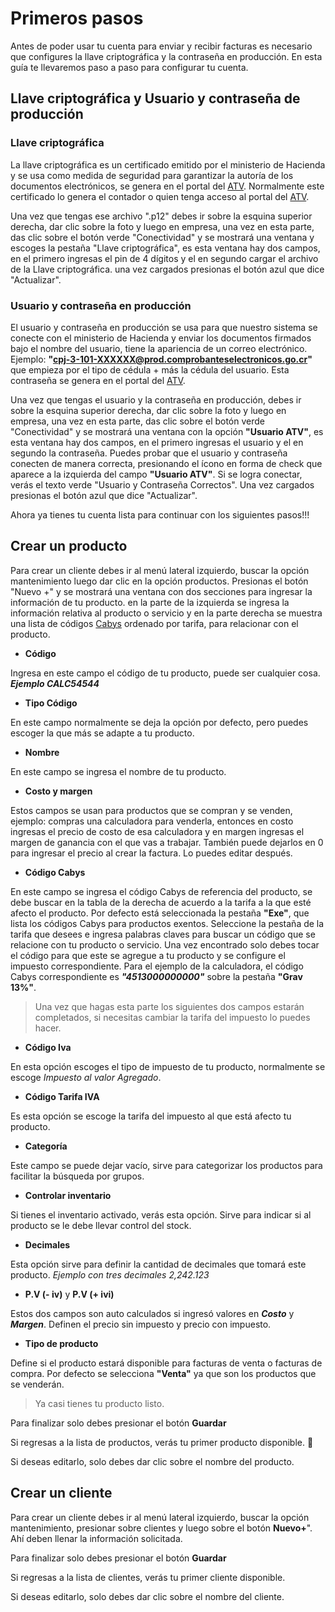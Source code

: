 # Primeros pasos

Antes de poder usar tu cuenta para enviar y recibir facturas es necesario que configures la llave criptográfica y la contraseña en producción. En esta guía te llevaremos paso a paso para configurar tu cuenta.

## Llave criptográfica y Usuario y contraseña de producción

### Llave criptográfica

La llave criptográfica es un certificado emitido por el ministerio de Hacienda y se usa como medida de seguridad para garantizar la autoría de los documentos electrónicos, se genera en el portal del [ATV](https://atv.hacienda.go.cr/ATV/Login.aspx). Normalmente este certificado lo genera el contador o quien tenga acceso al portal del [ATV](https://atv.hacienda.go.cr/ATV/Login.aspx).

Una vez que tengas ese archivo ".p12" debes ir sobre la esquina superior derecha, dar clic sobre la foto y luego en empresa, una vez en esta parte, das clic sobre el botón verde "Conectividad" y se mostrará una ventana y escoges la pestaña "Llave criptográfica", es esta ventana hay dos campos, en el primero ingresas el pin de 4 dígitos y el en segundo cargar el archivo de la Llave criptográfica.
una vez cargados presionas el botón azul que dice "Actualizar".

### Usuario y contraseña en producción

El usuario y contraseña en producción se usa para que nuestro sistema se conecte con el ministerio de Hacienda y enviar los documentos firmados bajo el nombre del usuario, tiene la apariencia de un correo electrónico. Ejemplo: **"cpj-3-101-XXXXXX@prod.comprobanteselectronicos.go.cr"** que empieza por el tipo de cédula + más la cédula del usuario. Esta contraseña se genera en el portal del [ATV](https://atv.hacienda.go.cr/ATV/Login.aspx).

Una vez que tengas el usuario y la contraseña en producción, debes ir sobre la esquina superior derecha, dar clic sobre la foto y luego en empresa, una vez en esta parte, das clic sobre el botón verde "Conectividad" y se mostrará una ventana con la opción **"Usuario ATV"**, es esta ventana hay dos campos, en el primero ingresas el usuario y el en segundo la contraseña. Puedes probar que el usuario y contraseña conecten de manera correcta, presionando el ícono en forma de check que aparece a la izquierda del campo **"Usuario ATV"**. Si se logra conectar, verás el texto verde "Usuario y Contraseña Correctos". Una vez cargados presionas el botón azul que dice "Actualizar".



Ahora ya tienes tu cuenta lista para continuar con los siguientes pasos!!!


## Crear un producto
Para crear un cliente debes ir al menú lateral izquierdo, buscar la opción mantenimiento luego dar clic en la opción productos.
Presionas el botón "Nuevo +" y se mostrará una ventana con dos secciones para ingresar la información de tu producto. en la parte de la izquierda se ingresa la información relativa al producto o servicio y en la parte derecha se muestra una lista de códigos [Cabys](https://www.bccr.fi.cr/indicadores-economicos/cabys/Catalogo-de-bienes-servicios.xlsx) ordenado por tarifa, para relacionar con el producto.

- **Código**

Ingresa en este campo el código de tu producto, puede ser cualquier cosa. ***Ejemplo CALC54544***

- **Tipo Código**

En este campo normalmente se deja la opción por defecto, pero puedes escoger la que más se adapte a tu producto.

- **Nombre**

En este campo se ingresa el nombre de tu producto.

- **Costo y margen**

Estos campos se usan para productos que se compran y se venden, ejemplo: compras una calculadora para venderla, entonces en costo ingresas el precio de costo de esa calculadora y en margen ingresas el margen de ganancia con el que vas a trabajar. También puede dejarlos en 0 para ingresar el precio al crear la factura. Lo puedes editar después.

- **Código Cabys**

En este campo se ingresa el código Cabys de referencia del producto, se debe buscar en la tabla de la derecha de acuerdo a la tarifa a la que esté afecto el producto. Por defecto está seleccionada la pestaña **"Exe"**, que lista los códigos Cabys para productos exentos. Seleccione la pestaña de la tarifa que desees e ingresa palabras claves para buscar un código que se relacione con tu producto o servicio. Una vez encontrado solo debes tocar el código para que este se agregue a tu producto y se configure el impuesto correspondiente. Para el ejemplo de la calculadora, el código Cabys correspondiente es ***"4513000000000"*** sobre la pestaña **"Grav 13%"**.

> Una vez que hagas esta parte los siguientes dos campos estarán completados, si necesitas cambiar la tarifa del impuesto lo puedes hacer.

- **Código Iva**

En esta opción escoges el tipo de impuesto de tu producto, normalmente se escoge *Impuesto al valor Agregado*.

- **Código Tarifa IVA**

Es esta opción se escoge la tarifa del impuesto al que está afecto tu producto.

- **Categoría**

Este campo se puede dejar vacío, sirve para categorizar los productos para facilitar la búsqueda por grupos.

- **Controlar inventario**

Si tienes el inventario activado, verás esta opción. Sirve para indicar si al producto se le debe llevar control del stock.

- **Decimales**

Esta opción sirve para definir la cantidad de decimales que tomará este producto. *Ejemplo con tres decimales 2,242.123*

- **P.V (- iv)** y **P.V (+ ivi)**

Estos dos campos son auto calculados si ingresó valores en ***Costo*** y ***Margen***. Definen el precio sin impuesto y precio con impuesto.

- **Tipo de producto**

Define si el producto estará disponible para facturas de venta o facturas de compra. Por defecto se selecciona **"Venta"** ya que son los productos que se venderán.


>Ya casi tienes tu producto listo.

Para finalizar solo debes presionar el botón **Guardar**

Si regresas a la lista de productos, verás tu primer producto disponible. :100:

Si deseas editarlo, solo debes dar clic sobre el nombre del producto.


## Crear un cliente

Para crear un cliente debes ir al menú lateral izquierdo, buscar la opción mantenimiento, presionar sobre clientes y luego sobre el botón **Nuevo+**". Ahí deben llenar la información solicitada.

Para finalizar solo debes presionar el botón **Guardar**

Si regresas a la lista de clientes, verás tu primer cliente disponible.

Si deseas editarlo, solo debes dar clic sobre el nombre del cliente.
